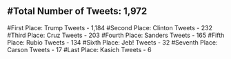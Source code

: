 #Total Number of Tweets: 1,972 
---
#First Place: Trump Tweets - 1,184
#Second Place: Clinton Tweets - 232
#Third Place: Cruz Tweets - 203
#Fourth Place: Sanders Tweets - 165
#Fifth Place: Rubio Tweets - 134
#Sixth Place: Jeb! Tweets - 32
#Seventh Place: Carson Tweets - 17
#Last Place: Kasich Tweets - 6
